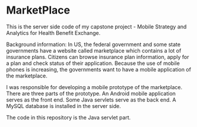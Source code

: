 MarketPlace
===========
This is the server side code of my capstone project - Mobile Strategy and Analytics for Health Benefit Exchange.

Background information: In US, the federal government and some state governments have a website called marketplace which contains a lot of insurance plans. Citizens can browse insurance plan information, apply for a plan and check status of their application. Because the use of mobile phones is increasing, the governments want to have a mobile application of the marketplace.

I was responsible for developing a mobile prototype of the marketplace. There are three parts of the prototype. An Android mobile application serves as the front end. Some Java servlets serve as the back end. A MySQL database is installed in the server side.

The code in this repository is the Java servlet part.
